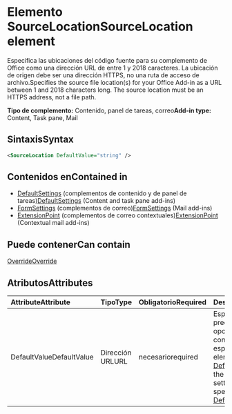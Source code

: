 # <a name="sourcelocation-element"></a><span data-ttu-id="1422f-101">Elemento SourceLocation</span><span class="sxs-lookup"><span data-stu-id="1422f-101">SourceLocation element</span></span>

<span data-ttu-id="1422f-p101">Especifica las ubicaciones del código fuente para su complemento de Office como una dirección URL de entre 1 y 2018 caracteres. La ubicación de origen debe ser una dirección HTTPS, no una ruta de acceso de archivo.</span><span class="sxs-lookup"><span data-stu-id="1422f-p101">Specifies the source file location(s) for your Office Add-in as a URL between 1 and 2018 characters long. The source location must be an HTTPS address, not a file path.</span></span>

<span data-ttu-id="1422f-104">**Tipo de complemento:** Contenido, panel de tareas, correo</span><span class="sxs-lookup"><span data-stu-id="1422f-104">**Add-in type:** Content, Task pane, Mail</span></span>

## <a name="syntax"></a><span data-ttu-id="1422f-105">Sintaxis</span><span class="sxs-lookup"><span data-stu-id="1422f-105">Syntax</span></span>

```XML
<SourceLocation DefaultValue="string" />
```

## <a name="contained-in"></a><span data-ttu-id="1422f-106">Contenidos en</span><span class="sxs-lookup"><span data-stu-id="1422f-106">Contained in</span></span>

- <span data-ttu-id="1422f-107">[DefaultSettings](defaultsettings.md) (complementos de contenido y de panel de tareas)</span><span class="sxs-lookup"><span data-stu-id="1422f-107">[DefaultSettings](defaultsettings.md) (Content and task pane add-ins)</span></span>
- <span data-ttu-id="1422f-108">[FormSettings](formsettings.md) (complementos de correo)</span><span class="sxs-lookup"><span data-stu-id="1422f-108">[FormSettings](formsettings.md) (Mail add-ins)</span></span>
- <span data-ttu-id="1422f-109">[ExtensionPoint](extensionpoint.md) (complementos de correo contextuales)</span><span class="sxs-lookup"><span data-stu-id="1422f-109">[ExtensionPoint](extensionpoint.md) (Contextual mail add-ins)</span></span>

## <a name="can-contain"></a><span data-ttu-id="1422f-110">Puede contener</span><span class="sxs-lookup"><span data-stu-id="1422f-110">Can contain</span></span>

[<span data-ttu-id="1422f-111">Override</span><span class="sxs-lookup"><span data-stu-id="1422f-111">Override</span></span>](override.md)

## <a name="attributes"></a><span data-ttu-id="1422f-112">Atributos</span><span class="sxs-lookup"><span data-stu-id="1422f-112">Attributes</span></span>

|<span data-ttu-id="1422f-113">**Attribute**</span><span class="sxs-lookup"><span data-stu-id="1422f-113">**Attribute**</span></span>|<span data-ttu-id="1422f-114">**Tipo**</span><span class="sxs-lookup"><span data-stu-id="1422f-114">**Type**</span></span>|<span data-ttu-id="1422f-115">**Obligatorio**</span><span class="sxs-lookup"><span data-stu-id="1422f-115">**Required**</span></span>|<span data-ttu-id="1422f-116">**Descripción**</span><span class="sxs-lookup"><span data-stu-id="1422f-116">**Description**</span></span>|
|:-----|:-----|:-----|:-----|
|<span data-ttu-id="1422f-117">DefaultValue</span><span class="sxs-lookup"><span data-stu-id="1422f-117">DefaultValue</span></span>|<span data-ttu-id="1422f-118">Dirección URL</span><span class="sxs-lookup"><span data-stu-id="1422f-118">URL</span></span>|<span data-ttu-id="1422f-119">necesario</span><span class="sxs-lookup"><span data-stu-id="1422f-119">required</span></span>|<span data-ttu-id="1422f-120">Especifica el valor predeterminado de esta opción para la configuración regional especificada en el elemento [DefaultLocale](defaultlocale.md).</span><span class="sxs-lookup"><span data-stu-id="1422f-120">Specifies the default value for this setting for the locale specified in the [DefaultLocale](defaultlocale.md) element.</span></span>|
